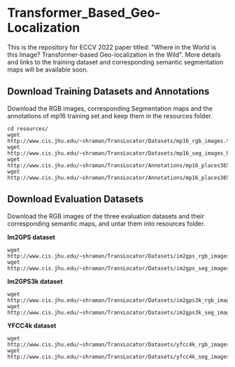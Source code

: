 # Transformer_Based_Geo-Localization
This is the repository for ECCV 2022 paper titled: "Where in the World is this Image? Transformer-based Geo-localization in the Wild". More details and links to the training dataset and corresponding semantic segmentation maps will be available soon.

## Download Training Datasets and Annotations
Download the RGB images, corresponding Segmentation maps and the annotations of mp16 training set and keep them in the resources folder.
```
cd resources/
wget http://www.cis.jhu.edu/~shraman/TransLocator/Datasets/mp16_rgb_images.tgz
wget http://www.cis.jhu.edu/~shraman/TransLocator/Datasets/mp16_seg_images_PNG.tgz
wget http://www.cis.jhu.edu/~shraman/TransLocator/Annotations/mp16_places365.csv
wget http://www.cis.jhu.edu/~shraman/TransLocator/Annotations/mp16_places365_mapping_h3.json
```

## Download Evaluation Datasets
Download the RGB images of the three evaluation datasets and their corresponding semantic maps, and untar them into resources folder.

**Im2GPS dataset**
```
wget http://www.cis.jhu.edu/~shraman/TransLocator/Datasets/im2gps_rgb_images.tar.gz
wget http://www.cis.jhu.edu/~shraman/TransLocator/Datasets/im2gps_seg_images_PNG.tar.gz
```
**Im2GPS3k dataset**
```
wget http://www.cis.jhu.edu/~shraman/TransLocator/Datasets/im2gps3k_rgb_images.tar.gz
wget http://www.cis.jhu.edu/~shraman/TransLocator/Datasets/im2gps3k_seg_images_PNG.tar.gz
```
**YFCC4k dataset**
```
wget http://www.cis.jhu.edu/~shraman/TransLocator/Datasets/yfcc4k_rgb_images.tar.gz
wget http://www.cis.jhu.edu/~shraman/TransLocator/Datasets/yfcc4k_seg_images_PNG.tar.gz
```


